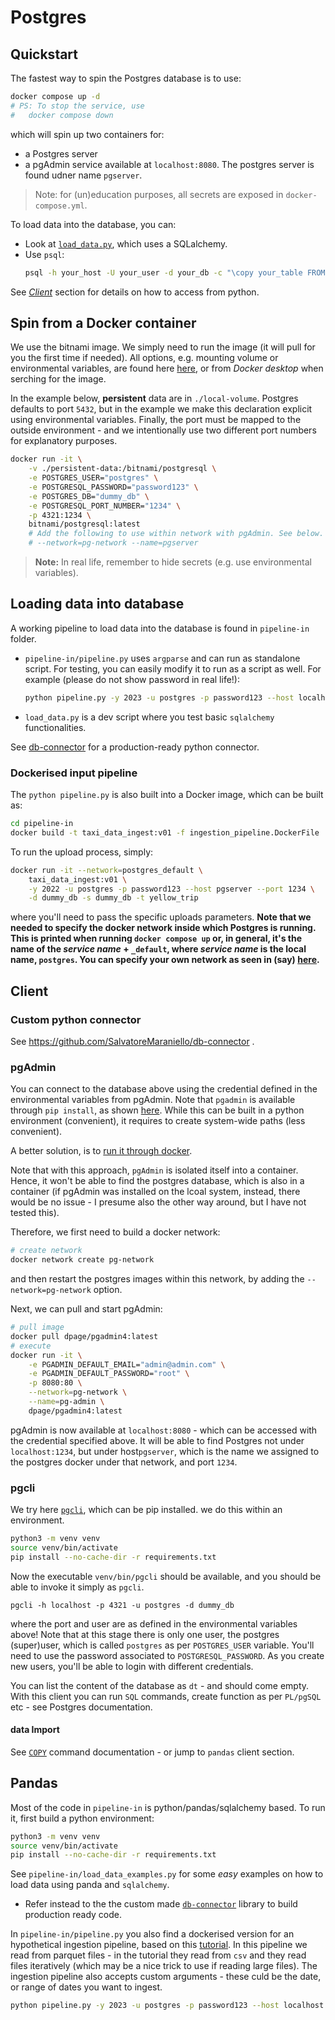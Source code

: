 # Postgres

## Quickstart

The fastest way to spin the Postgres database is to use:

```sh
docker compose up -d
# PS: To stop the service, use
#   docker compose down
```

which will spin up two containers for:

- a Postgres server
- a pgAdmin service available at `localhost:8080`. The postgres server is found udner name `pgserver`.

> Note: for (un)education purposes, all secrets are exposed in `docker-compose.yml`.

To load data into the database, you can:

- Look at [`load_data.py`](load_data.py), which uses a SQLalchemy.
- Use `psql`:
  ```sh
  psql -h your_host -U your_user -d your_db -c "\copy your_table FROM 'your_file.csv' CSV HEADER"
  ```

See [_Client_](#Client) section for details on how to access from python.

## Spin from a Docker container

We use the bitnami image. We simply need to run the image (it will pull for you the first time if needed). All options, e.g. mounting volume or environmental variables, are found here [here](https://hub.docker.com/r/bitnami/postgresql?uuid=7c73754b-d7ff-4cfd-b0d9-f6deebd0a3e3%0A), or from _Docker desktop_ when serching for the image.

In the example below, **persistent** data are in `./local-volume`. Postgres defaults to port `5432`, but in the example we make this declaration explicit using environmental variables. Finally, the port must be mapped to the outside environment - and we intentionally use two different port numbers for explanatory purposes.

```sh
docker run -it \
    -v ./persistent-data:/bitnami/postgresql \
    -e POSTGRES_USER="postgres" \
    -e POSTGRESQL_PASSWORD="password123" \
    -e POSTGRES_DB="dummy_db" \
    -e POSTGRESQL_PORT_NUMBER="1234" \
    -p 4321:1234 \
    bitnami/postgresql:latest
    # Add the following to use within network with pgAdmin. See below.
    # --network=pg-network --name=pgserver
```

> **Note:** In real life, remember to hide secrets (e.g. use environmental variables).

## Loading data into database

A working pipeline to load data into the database is found in `pipeline-in` folder.

- `pipeline-in/pipeline.py` uses `argparse` and can run as standalone script. For testing, you can easily modify it to run as a script as well. For example (please do not show password in real life!):

  ```sh
  python pipeline.py -y 2023 -u postgres -p password123 --host localhost --port 4321 -d dummy_db -s dummy_db -t yellow_trip
  ```

- `load_data.py` is a dev script where you test basic `sqlalchemy` functionalities.

See [db-connector](https://github.com/SalvatoreMaraniello/db-connector) for a production-ready python connector.

### Dockerised input pipeline

The `python pipeline.py` is also built into a Docker image, which can be built as:

```sh
cd pipeline-in
docker build -t taxi_data_ingest:v01 -f ingestion_pipeline.DockerFile .
```

To run the upload process, simply:

```sh
docker run -it --network=postgres_default \
    taxi_data_ingest:v01 \
    -y 2022 -u postgres -p password123 --host pgserver --port 1234 \
    -d dummy_db -s dummy_db -t yellow_trip

```

where you'll need to pass the specific uploads parameters. **Note that we needed to specify the docker network inside which Postgres is running. This is printed when running `docker compose up` or, in general, it's the name of the _service name_ + `_default`, where _service name_ is the local name, `postgres`. You can specify your own network as seen in (say) [here](https://ioflood.com/blog/docker-compose-network-simplify-your-docker-network-management/#:~:text=Docker%20Compose%2C%20by%20default%2C%20creates,to%20the%20same%20custom%20network).**

## Client

### Custom python connector

See https://github.com/SalvatoreMaraniello/db-connector .

### pgAdmin

You can connect to the database above using the credential defined in the environmental variables from pgAdmin. Note that `pgadmin` is available through `pip install`, as shown [here](https://www.pgadmin.org/download/pgadmin-4-python/). While this can be built in a python environment (convenient), it requires to create system-wide paths (less convenient).

A better solution, is to [run it through docker](https://www.pgadmin.org/docs/pgadmin4/latest/container_deployment.html).

Note that with this approach, `pgAdmin` is isolated itself into a container. Hence, it won't be able to find the postgres database, which is also in a container (if pgAdmin was installed on the lcoal system, instead, there would be no issue - I presume also the other way around, but I have not tested this).

Therefore, we first need to build a docker network:

```sh
# create network
docker network create pg-network
```

and then restart the postgres images within this network, by adding the `--network=pg-network` option.

Next, we can pull and start pgAdmin:

```sh
# pull image
docker pull dpage/pgadmin4:latest
# execute
docker run -it \
    -e PGADMIN_DEFAULT_EMAIL="admin@admin.com" \
    -e PGADMIN_DEFAULT_PASSWORD="root" \
    -p 8080:80 \
    --network=pg-network \
    --name=pg-admin \
    dpage/pgadmin4:latest
```

pgAdmin is now available at `localhost:8080` - which can be accessed with the credential specified above. It will be able to find Postgres not under `localhost:1234`, but under host`pgserver`, which is the name we assigned to the postgres docker under that network, and port `1234`.

### pgcli

We try here [`pgcli`](https://www.pgcli.com/), which can be pip installed. we do this within an environment.

```sh
python3 -m venv venv
source venv/bin/activate
pip install --no-cache-dir -r requirements.txt
```

Now the executable `venv/bin/pgcli` should be available, and you should be able to invoke it simply as `pgcli`.

```
pgcli -h localhost -p 4321 -u postgres -d dummy_db
```

where the port and user are as defined in the environmental variables above! Note that at this stage there is only one user, the postgres (super)user, which is called `postgres` as per `POSTGRES_USER` variable. You'll need to use the password associated to `POSTGRESQL_PASSWORD`. As you create new users, you'll be able to login with different credentials.

You can list the content of the database as `dt` - and should come empty. With this client you can run `SQL` commands, create function as per `PL/pgSQL` etc - see Postgres documentation.

#### data Import

See [`COPY`](https://www.postgresql.org/docs/current/sql-copy.html) command documentation - or jump to `pandas` client section.

## Pandas

Most of the code in `pipeline-in` is python/pandas/sqlalchemy based. To run it, first build a python environment:

```sh
python3 -m venv venv
source venv/bin/activate
pip install --no-cache-dir -r requirements.txt
```

See `pipeline-in/load_data_examples.py` for some _easy_ examples on how to load data using panda and `sqlalchemy`.

- Refer instead to the the custom made [`db-connector`](https://github.com/SalvatoreMaraniello/db-connector) library to build production ready code.

In `pipeline-in/pipeline.py` you also find a dockerised version for an hypothetical ingestion pipeline, based on this [tutorial](https://www.youtube.com/watch?v=B1WwATwf-vY&list=PL3MmuxUbc_hJed7dXYoJw8DoCuVHhGEQb&index=8). In this pipeline we read from parquet files - in the tutorial they read from `csv` and they read files iteratively (which may be a nice trick to use if reading large files). The ingestion pipeline also accepts custom arguments - these culd be the date, or range of dates you want to ingest.

```sh
python pipeline.py -y 2023 -u postgres -p password123 --host localhost --port 4321 -d dummy_db -s dummy_db -t yellow_trip
```
